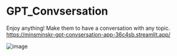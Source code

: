 # GPT_Convsersation
Enjoy anything!
Make them to have a conversation with any topic.
https://minsminskr-gpt-convsersation-app-36c4sb.streamlit.app/


![image](https://github.com/minsminsKR/GPT_Convsersation/assets/111733617/259559c0-2560-4542-beda-1be8dcc938ec)
